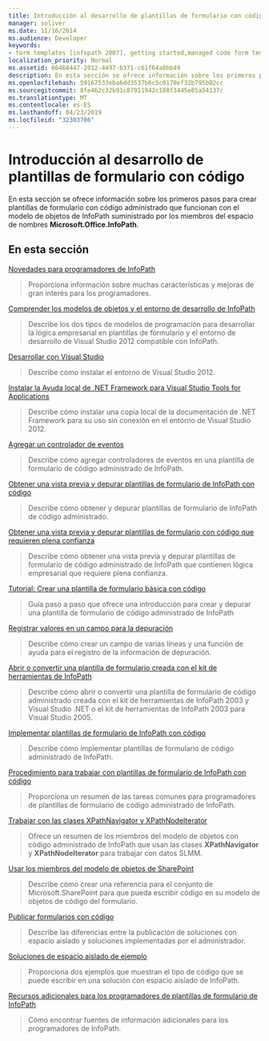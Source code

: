 ```yaml
---
title: Introducción al desarrollo de plantillas de formulario con código
manager: soliver
ms.date: 11/16/2014
ms.audience: Developer
keywords:
- form templates [infopath 2007], getting started,managed code form templates [InfoPath 2007], getting started,InfoPath 2007, getting started
localization_priority: Normal
ms.assetid: 66468447-2012-4497-b371-c61f64a8bb49
description: En esta sección se ofrece información sobre los primeros pasos para crear plantillas de formulario con código administrado que funcionan con el modelo de objetos de InfoPath suministrado por los miembros del espacio de nombres Microsoft.Office.InfoPath.
ms.openlocfilehash: 59167533eba6dd3537b6c5c0170ef32b795b02cc
ms.sourcegitcommit: 8fe462c32b91c87911942c188f3445e85a54137c
ms.translationtype: MT
ms.contentlocale: es-ES
ms.lasthandoff: 04/23/2019
ms.locfileid: "32303706"
---
```

# <a name="getting-started-developing-form-templates-with-code"></a>Introducción al desarrollo de plantillas de formulario con código

En esta sección se ofrece información sobre los primeros pasos para crear plantillas de formulario con código administrado que funcionan con el modelo de objetos de InfoPath suministrado por los miembros del espacio de nombres **Microsoft.Office.InfoPath**. 
  
## <a name="in-this-section"></a>En esta sección

[Novedades para programadores de InfoPath](what-s-new-for-infopath-developers.md)
  
> Proporciona información sobre muchas características y mejoras de gran interés para los programadores.
    
[Comprender los modelos de objetos y el entorno de desarrollo de InfoPath](understanding-infopath-object-models-and-development-environment.md)
  
> Describe los dos tipos de modelos de programación para desarrollar la lógica empresarial en plantillas de formulario y el entorno de desarrollo de Visual Studio 2012 compatible con InfoPath.
    
[Desarrollar con Visual Studio](how-to-develop-with-visual-studio.md)
  
> Describe cómo instalar el entorno de Visual Studio 2012.
    
[Instalar la Ayuda local de .NET Framework para Visual Studio Tools for Applications](how-to-install-net-framework-help-for-visual-studio-tools-for-applications.md)
  
> Describe cómo instalar una copia local de la documentación de .NET Framework para su uso sin conexión en el entorno de Visual Studio 2012.
    
[Agregar un controlador de eventos](how-to-add-an-event-handler.md)
  
> Describe cómo agregar controladores de eventos en una plantilla de formulario de código administrado de InfoPath. 
    
[Obtener una vista previa y depurar plantillas de formulario de InfoPath con código](how-to-preview-and-debug-infopath-form-templates-with-code.md)
  
> Describe cómo obtener y depurar plantillas de formulario de InfoPath de código administrado.
    
[Obtener una vista previa y depurar plantillas de formulario con código que requieren plena confianza](how-to-preview-and-debug-form-templates-that-require-full-trust.md)
  
> Describe cómo obtener una vista previa y depurar plantillas de formulario de código administrado de InfoPath que contienen lógica empresarial que requiere plena confianza.
    
[Tutorial: Crear una plantilla de formulario básica con código](walkthrough-creating-a-basic-form-template-with-code.md)
  
> Guía paso a paso que ofrece una introducción para crear y depurar una plantilla de formulario de código administrado de InfoPath 
    
[Registrar valores en un campo para la depuración](how-to-log-values-to-a-field-for-debugging.md)
  
> Describe cómo crear un campo de varias líneas y una función de ayuda para el registro de la información de depuración.
    
[Abrir o convertir una plantilla de formulario creada con el kit de herramientas de InfoPath](how-to-open-or-convert-a-form-template-created-with-the-infopath-toolkit.md)
  
> Describe cómo abrir o convertir una plantilla de formulario de código administrado creada con el kit de herramientas de InfoPath 2003 y Visual Studio .NET o el kit de herramientas de InfoPath 2003 para Visual Studio 2005.
    
[Implementar plantillas de formulario de InfoPath con código](how-to-deploy-infopath-form-templates-with-code.md)
  
> Describe cómo implementar plantillas de formulario de código administrado de InfoPath.
    
[Procedimiento para trabajar con plantillas de formulario de InfoPath con código](how-do-iin-infopath-form-templates-with-code.md)
  
> Proporciona un resumen de las tareas comunes para programadores de plantillas de formulario de código administrado de InfoPath.
    
[Trabajar con las clases XPathNavigator y XPathNodeIterator](how-to-work-with-the-xpathnavigator-and-xpathnodeiterator-classes.md)
  
> Ofrece un resumen de los miembros del modelo de objetos con código administrado de InfoPath que usan las clases **XPathNavigator** y **XPathNodeIterator** para trabajar con datos SLMM. 
    
[Usar los miembros del modelo de objetos de SharePoint](how-to-use-sharepoint-object-model-members.md)
  
> Describe cómo crear una referencia para el conjunto de Microsoft.SharePoint para que pueda escribir código en su modelo de objetos de código del formulario.
    
[Publicar formularios con código](publishing-forms-with-code.md)
  
> Describe las diferencias entre la publicación de soluciones con espacio aislado y soluciones implementadas por el administrador.
    
[Soluciones de espacio aislado de ejemplo](sample-sandboxed-solutions.md)
  
> Proporciona dos ejemplos que muestran el tipo de código que se puede escribir en una solución con espacio aislado de InfoPath.
    
[Recursos adicionales para los programadores de plantillas de formulario de InfoPath](additional-resources-for-infopath-form-template-developers.md)
  
> Cómo encontrar fuentes de información adicionales para los programadores de InfoPath.
    

